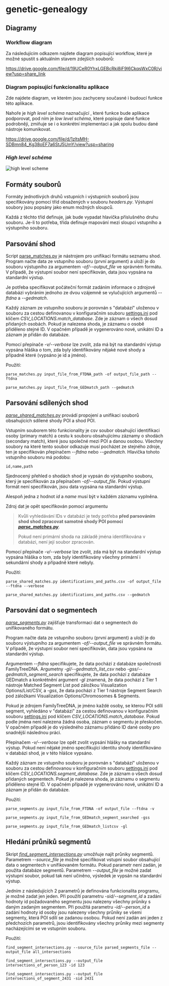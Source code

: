 # genetic-genealogy

## Diagramy

### Workflow diagram
Za následujícím odkazem najdete diagram 
popisující workflow, které je možné spustit s 
aktuálním stavem zdejších souborů:

https://drive.google.com/file/d/19UCeR0YhxLGEBcRki8iF9l6CkqsWxC0R/view?usp=share_link 

### Diagram popisující funkcionalitu aplikace
Zde najdete diagram, ve kterém jsou zachyceny současné i budoucí funkce 
této aplikace. 

Nahoře je _high level schéma_ naznačující , které funkce bude aplikace podporovat, pod ním
je _low level schéma_, které popisuje dané funkce podrobněji, zmiňuje se i o konkrétní implementaci 
a jak spolu budou dané nástroje komunikovat.

https://drive.google.com/file/d/1zltsMH-SDBmn84_Kg38oEF7a6StJ5UmY/view?usp=sharing

### _High level schéma_
![high level scheme](high_level_scheme.png) 

## Formáty souborů
Formáty jednotlivých druhů vstupních i výstupních souborů jsou specifikovány
pomocí tříd obsažených v souboru *headers.py*.
Výstupní soubory jsou popsány jako enum možných sloupců.

Každá z těchto tříd definuje, jak bude vypadat hlavička příslušného druhu souboru.
Je-li to potřeba, třída definuje mapování mezi sloupci vstupního a výstupního souboru.

## Parsování shod
Script [parse_matches.py](source/parse/parse_matches.py) je nástrojem pro unifikaci formátu seznamu shod.
Program načte data ze vstupního souboru (první argument) a uloží je do
souboru výstupního za argumentem _-of/--output_file_ ve správném formátu.
V případě, že výstupní soubor není specifikován, data jsou vypsána na standardní výstup.

Je potřeba specifikovat počáteční formát zadáním informace
o zdrojové databázi vybráním jednoho ze dvou vzájemně se vylučujících argumentů
*--ftdna* a *--gedmatch*.

Každý záznam ze vstupního souboru je porovnán s "databází" uloženou v souboru
za cestou definovanou v konfiguračním souboru [settings.ini](settings.ini)
pod klíčem _CSV_LOCATIONS.match_database_. Zde je záznam o všech dosud přidaných osobách.
Pokud je nalezena shoda, je záznamu o osobě přiděleno stejné ID.
V opačném případě je vygenerováno nové, unikátní ID a záznam je přidán do databáze.

Pomocí přepínače _-v/--verbose_ lze zvolit, zda má být na standardní výstup vypsána hláška
o tom, zda byly identifikovány nějaké nové shody a případně které (vypsáno je id a jméno).

Použití:

    parse_matches.py input_file_from_FTDNA_path -of output_file_path --ftdna

    parse_matches.py input_file_from_GEDmatch_path --gedmatch

## Parsování sdílených shod
*[parse_shared_matches.py](source/usage/parse/parse_shared_matches.py)* provádí propojení
a unifikaci souborů obsahujících sdílené shody POI a shod POI.

Vstupním souborem této funkcionality je csv soubor obsahující identifikaci osoby (primary match)
a cestu k souboru obsahujícímu záznamy o shodách (secondary match),
které jsou společné mezi POI a danou osobou. Všechny soubory
na které tento soubor odkazuje musí pocházet ze stejného zdroje,
ten je specifikován přepínačem *--ftdna* nebo *--gedmatch*. 
Hlavička tohoto vstupního souboru má podobu:

    id,name,path

Sjednocený přehled o shodách shod je vypsán do výstupního souboru, 
který je specifikován za přepínačem _-of/--output_file_.
Pokud výstupní formát není specifikován, jsou data vypsána na standardní výstup.

Alespoň jedna z hodnot _id_ a _name_ musí být v každém záznamu vyplněna.

Zdroj dat je opět specifikován pomocí argumentu 
> Kvůli vyhledávání IDs v databázi je tedy potřeba **před parsováním
> shod shod zpracovat samotné shody POI pomocí *[parse_matches.py](source/usage/parse/parse_matches.py)***.
>
> Pokud není primární shoda na základě jména identifikována v databázi, není její soubor zpracován.

Pomocí přepínače _-v/--verbose_ lze zvolit, zda má být na standardní výstup vypsána hláška
o tom, zda byly identifikovány všechny primární i sekundární shody a případně které nebyly.

Použití:

    parse_shared_matches.py identifications_and_paths.csv -of output_file --ftdna --verbose

    parse_shared_matches.py identifications_and_paths.csv --gedmatch

## Parsování dat o segmentech
*[parse_segments.py](source/usage/parse/parse_segments.py)* zajišťuje transformaci dat
o segmentech do unifikovaného formátu.

Program načte data ze vstupního souboru (první argument) a uloží je do
souboru výstupního za argumentem _-of/--output_file_ ve správném formátu.
V případě, že výstupní soubor není specifikován, data jsou vypsána na standardní výstup.

Argumentem _--ftdna_ specifikujete, že data pochází z databáze společnosti FamilyTreeDNA.
Argumetny _-gl/--gedmatch_list_csv_ nebo _-gss/--gedmatch_segment_search_ specifikujete,
že data pochází z databáze GEDmatch a konkrétnění argument _-gl_ znamená,
že data pochází z Tier 1 nástroje Matched Segment List pod záložkou
Visualization Options/List/CSV, a _-gss_, že data pochází z Tier 1 nástroje Segment Search
pod záložkami Visualization Options/Chromosomes & Segments.

Pokud je zdrojem FamilyTreeDNA, je jméno každé osoby, se kterou POI sdílí segment, vyhledáno 
v "databázi" za cestou definovanou v konfiguračním souboru [settings.ini](settings.ini)
pod klíčem _CSV_LOCATIONS.match_database_.
Pokud podle jména není nalezena žádná osoba, záznam o segmentu je přeskočen.
V opačném případě je do výsledného záznamu přidáno ID dané osoby pro snadnější následnou práci.

Přepínačem _-v/--verbose_ lze opět zvolit vypsání hlášky na standardní výstup.
Pokud není nějaké jméno specifikující identitu shody identifikováno v databázi shod, 
je v této hlášce vypsáno.

Každý záznam ze vstupního souboru je porovnán s "databází" uloženou v souboru
za cestou definovanou v konfiguračním souboru [settings.ini](settings.ini)
pod klíčem _CSV_LOCATIONS.segment_database_. Zde je záznam o všech dosud přidaných segmentech.
Pokud je nalezena shoda, je záznamu o segmentu přiděleno stejné ID.
V opačném případě je vygenerováno nové, unikátní ID a záznam je přidán do databáze.

Použití:

    parse_segments.py input_file_from_FTDNA -of output_file --ftdna -v

    parse_segments.py input_file_from_GEDmatch_segment_searched -gss

    parse_segments.py input_file_from_GEDmatch_listcsv -gl

## Hledání průniků segmentů
Skript *[find_segment_intersections.py](source/usage/find_segment_intersections.py)* umožňuje najít průniky segmentů.
Parametrem *--source_file* je možné specifikovat vstupní soubor obsahující data o segmentech v unifikovaném formátu.
Pokud parametr není zadán, je použita databáze segmentů.
Parametrem *--output_file* je možné zadat výstupní soubor, pokud tak není učiněno,
výsledek je vypsán na standardní výstup.

Jedním z následujících 2 parametrů je definována funkcionalita programu,
je možné zadat jen jeden.
Při použítí parametru *-sid/--segment_id* a zadání hodnoty id požadovaného
segmentu jsou nalezeny všechny průniky s daným zadaným segmentem.
Při použitá parametru *-id/--person_id* a zadání hodnoty id osoby jsou nalezeny všechny
průniky se všemi segmenty, která POI sdílí se zadanou osobou.
Pokud není zadán ani jeden z předchozích parametrů, jsou identifikovány všechny
průniky mezi segmenty nacházejícími se ve vstupním souboru.

Použití:

    find_segment_intersections.py --source_file parsed_segments_file --output_file all_intersections 

    find_segment_intersections.py --output_file intersections_of_person_123 -id 123

    find_segment_intersections.py --output_file intersections_of_segment_2431 -sid 2431
